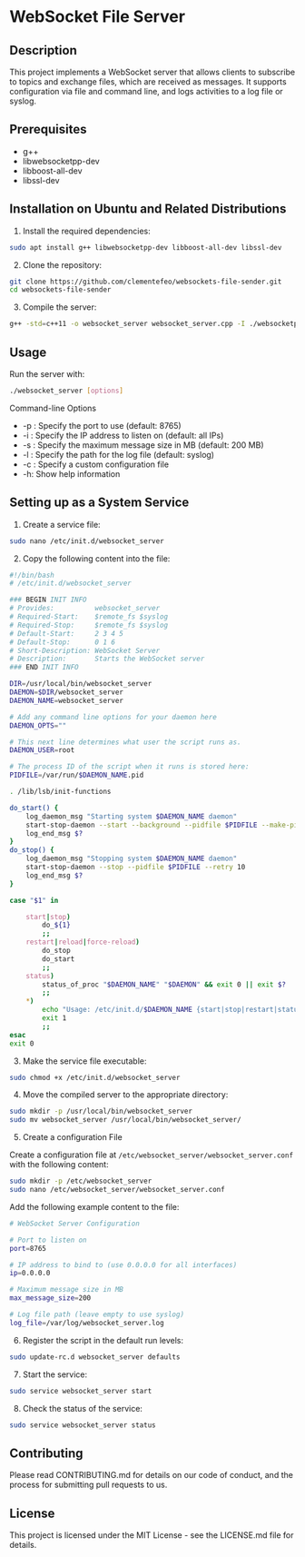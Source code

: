 # WebSocket File Server

## Description

This project implements a WebSocket server that allows clients to subscribe to topics and exchange files, which are received as messages. It supports configuration via file and command line, and logs activities to a log file or syslog.

## Prerequisites

- g++
- libwebsocketpp-dev
- libboost-all-dev
- libssl-dev

## Installation on Ubuntu and Related Distributions

1. Install the required dependencies:

```bash
sudo apt install g++ libwebsocketpp-dev libboost-all-dev libssl-dev
```
2. Clone the repository:

```bash
git clone https://github.com/clementefeo/websockets-file-sender.git
cd websockets-file-sender
```
3. Compile the server:

```bash
g++ -std=c++11 -o websocket_server websocket_server.cpp -I ./websocketpp -lboost_system -lboost_thread -lssl -lcrypto
```
## Usage

Run the server with:

```bash
./websocket_server [options]
```

Command-line Options

- -p <port>: Specify the port to use (default: 8765)
- -i <IP>: Specify the IP address to listen on (default: all IPs)
- -s <max size in MB>: Specify the maximum message size in MB (default: 200 MB)
- -l <log file path>: Specify the path for the log file (default: syslog)
- -c <config file>: Specify a custom configuration file
- -h: Show help information

## Setting up as a System Service

1. Create a service file:

```bash
sudo nano /etc/init.d/websocket_server
```
2. Copy the following content into the file:

```bash
#!/bin/bash
# /etc/init.d/websocket_server

### BEGIN INIT INFO
# Provides:          websocket_server
# Required-Start:    $remote_fs $syslog
# Required-Stop:     $remote_fs $syslog
# Default-Start:     2 3 4 5
# Default-Stop:      0 1 6
# Short-Description: WebSocket Server
# Description:       Starts the WebSocket server
### END INIT INFO

DIR=/usr/local/bin/websocket_server
DAEMON=$DIR/websocket_server
DAEMON_NAME=websocket_server

# Add any command line options for your daemon here
DAEMON_OPTS=""

# This next line determines what user the script runs as.
DAEMON_USER=root

# The process ID of the script when it runs is stored here:
PIDFILE=/var/run/$DAEMON_NAME.pid

. /lib/lsb/init-functions

do_start() {
    log_daemon_msg "Starting system $DAEMON_NAME daemon"
    start-stop-daemon --start --background --pidfile $PIDFILE --make-pidfile --user $DAEMON_USER --exec $DAEMON -- $DAEMON_OPTS
    log_end_msg $?
}
do_stop() {
    log_daemon_msg "Stopping system $DAEMON_NAME daemon"
    start-stop-daemon --stop --pidfile $PIDFILE --retry 10
    log_end_msg $?
}

case "$1" in

    start|stop)
        do_${1}
        ;;
    restart|reload|force-reload)
        do_stop
        do_start
        ;;
    status)
        status_of_proc "$DAEMON_NAME" "$DAEMON" && exit 0 || exit $?
        ;;
    *)
        echo "Usage: /etc/init.d/$DAEMON_NAME {start|stop|restart|status}"
        exit 1
        ;;
esac
exit 0
```

3. Make the service file executable:

```bash
sudo chmod +x /etc/init.d/websocket_server
```

4. Move the compiled server to the appropriate directory:

```bash
sudo mkdir -p /usr/local/bin/websocket_server
sudo mv websocket_server /usr/local/bin/websocket_server/
```

5. Create a configuration File

Create a configuration file at `/etc/websocket_server/websocket_server.conf` with the following content:

```bash
sudo mkdir -p /etc/websocket_server
sudo nano /etc/websocket_server/websocket_server.conf
```

Add the following example content to the file:

```bash
# WebSocket Server Configuration

# Port to listen on
port=8765

# IP address to bind to (use 0.0.0.0 for all interfaces)
ip=0.0.0.0

# Maximum message size in MB
max_message_size=200

# Log file path (leave empty to use syslog)
log_file=/var/log/websocket_server.log

```

6. Register the script in the default run levels:

```bash
sudo update-rc.d websocket_server defaults
```

7. Start the service:

```bash
sudo service websocket_server start
```
8. Check the status of the service:

```bash
sudo service websocket_server status
```

## Contributing
Please read CONTRIBUTING.md for details on our code of conduct, and the process for submitting pull requests to us.

## License
This project is licensed under the MIT License - see the LICENSE.md file for details.
